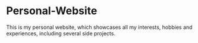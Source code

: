 # Personal-Website
This is my personal website, which showcases all my interests, hobbies and experiences, including several side projects.
